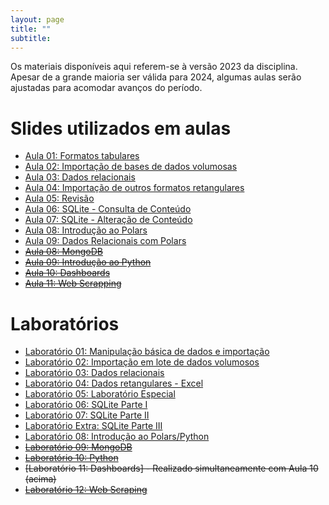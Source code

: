 ```yaml
---
layout: page
title: ""
subtitle:
---
```


Os materiais disponíveis aqui referem-se à versão 2023 da disciplina. Apesar de a grande maioria ser válida para 2024, algumas aulas serão ajustadas para acomodar avanços do período.

# Slides utilizados em aulas

- [Aula 01: Formatos tabulares](aulas/aula01.pdf)
- [Aula 02: Importação de bases de dados volumosas](aulas/aula02.pdf)
- [Aula 03: Dados relacionais](aulas/aula03.pdf)
- [Aula 04: Importação de outros formatos retangulares](aulas/aula04.pdf)
- [Aula 05: Revisão](aulas/aula05.pdf)
- [Aula 06: SQLite - Consulta de Conteúdo](aulas/aula06.pdf)
- [Aula 07: SQLite - Alteração de Conteúdo](aulas/aula07.pdf)
- [Aula 08: Introdução ao Polars](https://ime.unicamp.br/~benilton/polars_01.html)
- [Aula 09: Dados Relacionais com Polars](https://ime.unicamp.br/~benilton/polars_02.html)
- ~~[Aula 08: MongoDB](aulas/aula08.pdf)~~
- ~~[Aula 09: Introdução ao Python](aulas/aula11.pdf)~~
- ~~[Aula 10: Dashboards](aulas/dashboards.pdf)~~
- ~~[Aula 11: Web Scrapping](aulas/aula10.pdf)~~

# Laboratórios

- [Laboratório 01: Manipulação básica de dados e importação](laboratorios/lab01.html)
- [Laboratório 02: Importação em lote de dados volumosos](laboratorios/lab02.html)
- [Laboratório 03: Dados relacionais](laboratorios/lab03.html)
- [Laboratório 04: Dados retangulares - Excel](laboratorios/lab04.html)
- [Laboratório 05: Laboratório Especial](laboratorios/labEsp.pdf)
- [Laboratório 06: SQLite Parte I](laboratorios/lab06.html)
- [Laboratório 07: SQLite Parte II](laboratorios/lab07.html)
- [Laboratório Extra: SQLite Parte III](laboratorios/lab08.html)
- [Laboratório 08: Introdução ao Polars/Python](laboratorios/lab_polars_01.html)
- ~~[Laboratório 09: MongoDB](laboratorios/lab09.html)~~
- ~~[Laboratório 10: Python](definir)~~
- ~~[Laboratório 11: Dashboards] - Realizado simultaneamente com Aula 10 (acima)~~
- ~~[Laboratório 12: Web Scraping](laboratorios/lab10.html)~~
